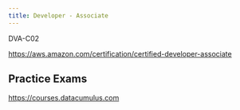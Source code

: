 ```yaml
---
title: Developer - Associate
---
```


DVA-C02

https://aws.amazon.com/certification/certified-developer-associate

## Practice Exams

https://courses.datacumulus.com

